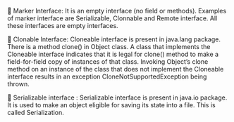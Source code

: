 :orange_book: Marker Interface: It is an empty interface (no field or methods). Examples of marker interface are Serializable, Clonnable and Remote interface. All these interfaces are empty interfaces.

:pushpin: Clonable Interface: Cloneable interface is present in java.lang package. There is a method clone() in Object class. A class that implements the Cloneable interface indicates that it is legal for clone() method to make a field-for-field copy of instances of that class.
Invoking Object’s clone method on an instance of the class that does not implement the Cloneable interface results in an exception CloneNotSupportedException being thrown.</br>

:pushpin: Serializable interface : Serializable interface is present in java.io package. It is used to make an object eligible for saving its state into a file. This is called Serialization.
